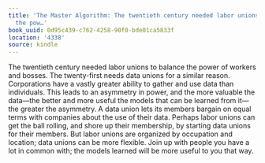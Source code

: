 ```yaml
---
title: 'The Master Algorithm: The twentieth century needed labor unions to balance
  the pow…'
book_uuid: 0d95c439-c762-4258-90f0-bde01ca5833f
location: '4338'
source: kindle
---
```


The twentieth century needed labor unions to balance the power of workers and bosses. The twenty-first needs data unions for a similar reason. Corporations have a vastly greater ability to gather and use data than individuals. This leads to an asymmetry in power, and the more valuable the data—the better and more useful the models that can be learned from it—the greater the asymmetry. A data union lets its members bargain on equal terms with companies about the use of their data. Perhaps labor unions can get the ball rolling, and shore up their membership, by starting data unions for their members. But labor unions are organized by occupation and location; data unions can be more flexible. Join up with people you have a lot in common with; the models learned will be more useful to you that way.